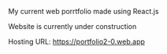My current web porrtfolio made using React.js

Website is currently under construction

Hosting URL: https://portfolio2-0.web.app